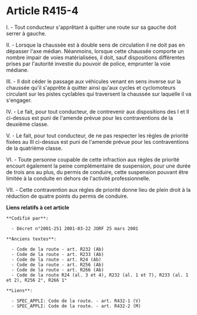 # Article R415-4

I. - Tout conducteur s'apprêtant à quitter une route sur sa gauche doit serrer à gauche.

II. - Lorsque la chaussée est à double sens de circulation il ne doit pas en dépasser l'axe médian. Néanmoins, lorsque cette
chaussée comporte un nombre impair de voies matérialisées, il doit, sauf dispositions différentes prises par l'autorité
investie du pouvoir de police, emprunter la voie médiane.

III. - Il doit céder le passage aux véhicules venant en sens inverse sur la chaussée qu'il s'apprête à quitter ainsi qu'aux
cycles et cyclomoteurs circulant sur les pistes cyclables qui traversent la chaussée sur laquelle il va s'engager.

IV. - Le fait, pour tout conducteur, de contrevenir aux dispositions des I et II ci-dessus est puni de l'amende prévue pour
les contraventions de la deuxième classe.

V. - Le fait, pour tout conducteur, de ne pas respecter les règles de priorité fixées au III ci-dessus est puni de l'amende
prévue pour les contraventions de la quatrième classe.

VI. - Toute personne coupable de cette infraction aux règles de priorité encourt également la peine complémentaire de
suspension, pour une durée de trois ans au plus, du permis de conduire, cette suspension pouvant être limitée à la conduite
en dehors de l'activité professionnelle.

VII. - Cette contravention aux règles de priorité donne lieu de plein droit à la réduction de quatre points du permis de
conduire.

**Liens relatifs à cet article**

	**Codifié par**:

	  - Décret n°2001-251 2001-03-22 JORF 25 mars 2001

	**Anciens textes**:

	  - Code de la route - art. R232 (Ab)
	  - Code de la route - art. R233 (Ab)
	  - Code de la route - art. R24 (Ab)
	  - Code de la route - art. R256 (Ab)
	  - Code de la route - art. R266 (Ab)
	  - Code de la route R24 (al. 3 et 4), R232 (al. 1 et 7), R233 (al. 1 et 2), R256 2°, R266 1°

	**Liens**:

	  - SPEC_APPLI: Code de la route. - art. R432-1 (V)
	  - SPEC_APPLI: Code de la route. - art. R432-2 (M)
